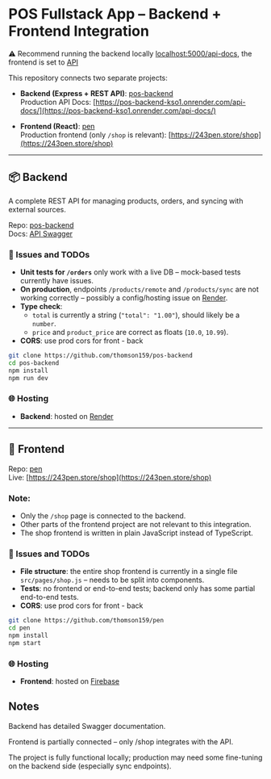 # POS Fullstack App – Backend + Frontend Integration

⚠️ Recommend running the backend locally [localhost:5000/api-docs](http://localhost:5000/api-docs/), the frontend is set to [API](https://pos-backend-kso1.onrender.com/api/)

This repository connects two separate projects:

- **Backend (Express + REST API)**: [pos-backend](https://github.com/thomson159/pos-backend)  
  Production API Docs: [https://pos-backend-kso1.onrender.com/api-docs/](https://pos-backend-kso1.onrender.com/api-docs/)
  
- **Frontend (React)**: [pen](https://github.com/thomson159/pen)  
  Production frontend (only `/shop` is relevant): [https://243pen.store/shop](https://243pen.store/shop)

---

## 📦 Backend

A complete REST API for managing products, orders, and syncing with external sources.

Repo: [pos-backend](https://github.com/thomson159/pos-backend)  
Docs: [API Swagger](https://pos-backend-kso1.onrender.com/api-docs/)

### 📌 Issues and TODOs

- **Unit tests for `/orders`** only work with a live DB – mock-based tests currently have issues.
- **On production**, endpoints `/products/remote` and `/products/sync` are not working correctly – possibly a config/hosting issue on [Render](https://render.com/).
- **Type check**:
  - `total` is currently a string (`"total": "1.00"`), should likely be a `number`.
  - `price` and `product_price` are correct as floats (`10.0`, `10.99`).
- **CORS**: use prod cors for front - back 

```bash
git clone https://github.com/thomson159/pos-backend
cd pos-backend
npm install
npm run dev
```

### 🌐 Hosting

- **Backend**: hosted on [Render](https://render.com/)  

---

## 🛒 Frontend

Repo: [pen](https://github.com/thomson159/pen)  
Live: [https://243pen.store/shop](https://243pen.store/shop)

### Note:
- Only the `/shop` page is connected to the backend.
- Other parts of the frontend project are not relevant to this integration.
- The shop frontend is written in plain JavaScript instead of TypeScript.

### 📌 Issues and TODOs

- **File structure**: the entire shop frontend is currently in a single file `src/pages/shop.js` – needs to be split into components.
- **Tests**: no frontend or end-to-end tests; backend only has some partial end-to-end tests.
- **CORS**: use prod cors for front - back

```bash
git clone https://github.com/thomson159/pen
cd pen
npm install
npm start
```

### 🌐 Hosting

- **Frontend**: hosted on [Firebase](https://firebase.google.com/)  

## Notes

Backend has detailed Swagger documentation.

Frontend is partially connected – only /shop integrates with the API.

The project is fully functional locally; production may need some fine-tuning on the backend side (especially sync endpoints).
